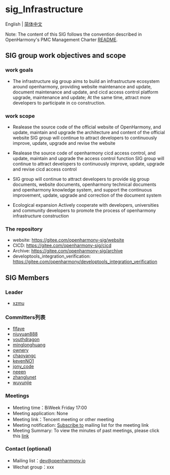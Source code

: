# sig_Infrastructure 

English | [简体中文](./sig_infrastructure_cn.md)

Note: The content of this SIG follows the convention described in OpenHarmony's PMC Management Charter [README](/zh/pmc.md).

## SIG group work objectives and scope

### work goals 

* The infrastructure sig group aims to build an infrastructure ecosystem around openharmony, providing website maintenance and update, document maintenance and update, and cicd access control platform upgrade, maintenance and update; At the same time, attract more developers to participate in co construction.

### work scope

* Realease the source code of the official website of OpenHarmony, and update, maintain and upgrade the architecture and content of the official website
SIG group will continue to attract developers to continuously improve, update, upgrade and revise the website

* Realease the source code of openharmony cicd access control, and update, maintain and upgrade the access control function
SIG group will continue to attract developers to continuously improve, update, upgrade and revise cicd access control

* SIG group will continue to attract developers to provide sig group documents, website documents, openharmony technical documents and openharmony knowledge system, and support the continuous improvement, update, upgrade and correction of the document system

* Ecological expansion
Actively cooperate with developers, universities and community developers to promote the process of openharmony infrastructure construction

### The repository

- website: https://gitee.com/openharmony-sig/website
- CICD: https://gitee.com/openharmony-sig/cicd
- Archive: https://gitee.com/openharmony-sig/archive
- developtools_integration_verification: https://gitee.com/openharmony/developtools_integration_verification

## SIG Members

### Leader
- [xzmu](https://gitee.com/xzmu)

### Committers列表
- [flfaye](https://gitee.com/flfaye)
- [niuyuan888](https://gitee.com/niuyuan888)
- [youthdragon](https://gitee.com/youthdragon)
- [minglonghuang](https://gitee.com/minglonghuang)
- [ownery](https://gitee.com/ownery)
- [chaoyangc](https://gitee.com/chaoyangc)
- [kevenNO1](https://gitee.com/kevenNO1)
- [jony_code](https://gitee.com/jony_code)
- [neeen](https://gitee.com/neeen)
- [zhanglunet](https://gitee.com/zhanglunet)
- [wuyunjie](https://gitee.com/five-yuan)

### Meetings
 - Meeting time：BiWeek Friday 17:00
 - Meeting application: None
 - Meeting link：Tencent meeting or other meeting
 - Meeting notification: [Subscribe to](https://lists.openatom.io/postorius/lists/dev@openharmony.io) mailing list for the meeting link
 - Meeting Summary: To view the minutes of past meetings, please click this [link](https://gitee.com/openharmony-sig/sig-content/tree/master/Infrastructure/meetings)

### Contact (optional)

- Mailing list：dev@openharmony.io
- Wechat group：xxx
